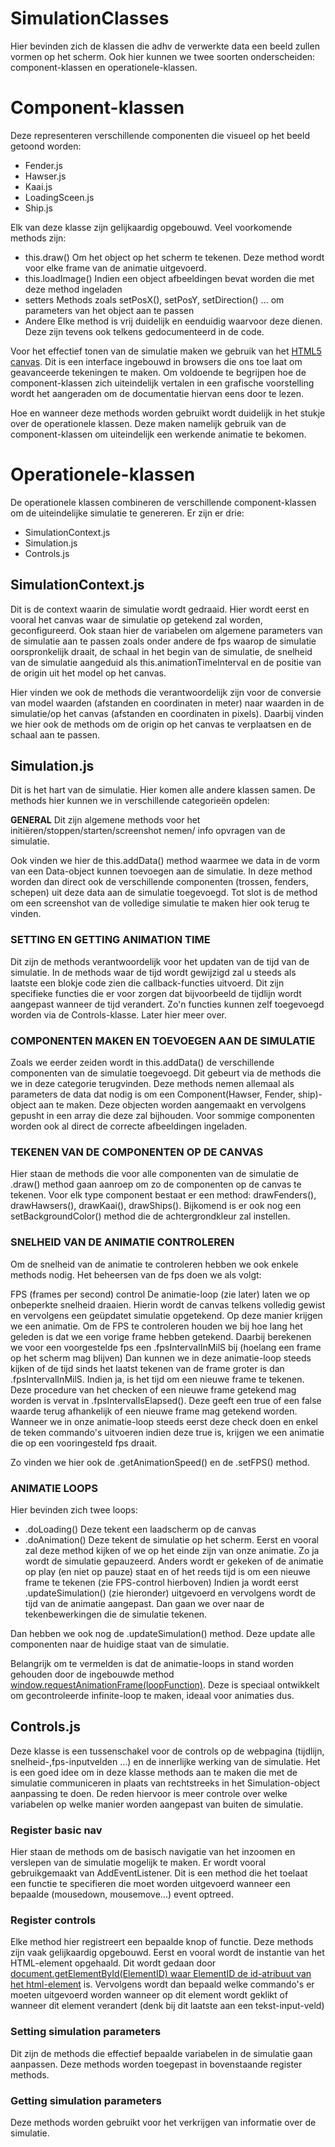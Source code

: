 # SimulationClasses

Hier bevinden zich de klassen die adhv de verwerkte data een beeld zullen vormen op het scherm. Ook hier kunnen we twee soorten onderscheiden: component-klassen en operationele-klassen.

# Component-klassen

Deze representeren verschillende componenten die visueel op het beeld getoond worden:

- Fender.js
- Hawser.js
- Kaai.js
- LoadingSceen.js
- Ship.js

Elk van deze klasse zijn gelijkaardig opgebouwd. Veel voorkomende methods zijn:

- this.draw()
Om het object op het scherm te tekenen. Deze method wordt voor elke frame van de animatie uitgevoerd.
- this.loadImage()
Indien een object afbeeldingen bevat worden die met deze method ingeladen
- setters
Methods zoals setPosX(), setPosY, setDirection() ... om parameters van het object aan te passen
- Andere
Elke method is vrij duidelijk en eenduidig waarvoor deze dienen. Deze zijn tevens ook telkens gedocumenteerd in de code.

Voor het effectief tonen van de simulatie maken we gebruik van het [HTML5 canvas](https://developer.mozilla.org/nl/docs/Web/API/Canvas_API). Dit is een interface ingebouwd in browsers die ons toe laat om geavanceerde tekeningen te maken. Om voldoende te begrijpen hoe de component-klassen zich uiteindelijk vertalen in een grafische voorstelling wordt het aangeraden om de documentatie hiervan eens door te lezen. 

Hoe en wanneer deze methods worden gebruikt wordt duidelijk in het stukje over de operationele klassen. Deze maken namelijk gebruik van de component-klassen om uiteindelijk een werkende animatie te bekomen. 

# Operationele-klassen

De operationele klassen combineren de verschillende component-klassen om de uiteindelijke simulatie te genereren. Er zijn er drie:

- SimulationContext.js
- Simulation.js
- Controls.js

## SimulationContext.js

Dit is de context waarin de simulatie wordt gedraaid. Hier wordt eerst en vooral het canvas waar de simulatie op getekend zal worden, geconfigureerd. Ook staan hier de variabelen om algemene parameters van de simulatie aan te passen zoals onder andere de fps waarop de simulatie oorspronkelijk draait, de schaal in het begin van de simulatie, de snelheid van de simulatie aangeduid als this.animationTimeInterval en de positie van de origin uit het model op het canvas. 

Hier vinden we ook de methods die verantwoordelijk zijn voor de conversie van model waarden (afstanden en coordinaten in meter) naar waarden in de simulatie/op het canvas (afstanden en coordinaten in pixels). Daarbij vinden we hier ook de methods om de origin op het canvas te verplaatsen en de schaal aan te passen.

## Simulation.js

Dit is het hart van de simulatie. Hier komen alle andere klassen samen. De methods hier kunnen we in verschillende categorieën opdelen:

**GENERAL**
Dit zijn algemene methods voor het initiëren/stoppen/starten/screenshot nemen/ info opvragen van de simulatie. 

Ook vinden we hier de this.addData() method waarmee we data in de vorm van een Data-object kunnen toevoegen aan de simulatie. In deze method worden dan direct ook de verschillende componenten (trossen, fenders, schepen) uit deze data aan de simulatie toegevoegd.
Tot slot is de method om een screenshot van de volledige simulatie te maken hier ook terug te vinden.

### **SETTING EN GETTING ANIMATION TIME**

Dit zijn de methods verantwoordelijk voor het updaten van de tijd van de simulatie. In de methods waar de tijd wordt gewijzigd zal u steeds als laatste een blokje code zien die callback-functies uitvoerd. Dit zijn specifieke functies die er voor zorgen dat bijvoorbeeld de tijdlijn wordt aangepast wanneer de tijd verandert. Zo'n functies kunnen zelf toegevoegd worden via de Controls-klasse. Later hier meer over.

### **COMPONENTEN MAKEN EN TOEVOEGEN AAN DE SIMULATIE**

Zoals we eerder zeiden wordt in this.addData() de verschillende componenten van de simulatie toegevoegd. Dit gebeurt via de methods die we in deze categorie terugvinden. Deze methods nemen allemaal als parameters de data dat nodig is om een Component(Hawser, Fender, ship)-object aan te maken. Deze objecten worden aangemaakt en vervolgens gepusht in een array die deze zal bijhouden. Voor sommige componenten worden ook al direct de correcte afbeeldingen ingeladen.

### **TEKENEN VAN DE COMPONENTEN OP DE CANVAS**

Hier staan de methods die voor alle componenten van de simulatie de .draw() method gaan aanroep om zo de componenten op de canvas te tekenen. Voor elk type component bestaat er een method: drawFenders(), drawHawsers(), drawKaai(), drawShips(). Bijkomend is er ook nog een setBackgroundColor() method die de achtergrondkleur zal instellen.

### **SNELHEID VAN DE ANIMATIE CONTROLEREN**

Om de snelheid van de animatie te controleren hebben we ook enkele methods nodig. Het beheersen van de fps doen we als volgt:

FPS (frames per second) control
De animatie-loop (zie later) laten we op onbeperkte snelheid draaien. Hierin wordt de canvas telkens volledig gewist en vervolgens een geüpdatet simulatie opgetekend. Op deze manier krijgen we een animatie. Om de FPS te controleren houden we bij hoe lang het geleden is dat we een vorige frame hebben getekend. Daarbij berekenen we voor een voorgestelde fps een .fpsIntervalInMilS bij (hoelang een frame op het scherm mag blijven) Dan kunnen we in deze animatie-loop steeds kijken of de tijd sinds het laatst tekenen van de frame groter is dan .fpsIntervalInMilS. Indien ja, is het tijd om een nieuwe frame te tekenen. Deze procedure van het checken of een nieuwe frame getekend mag worden is vervat in .fpsIntervalIsElapsed(). Deze geeft een true of een false waarde terug afhankelijk of een nieuwe frame mag getekend worden. Wanneer we in onze animatie-loop steeds eerst deze check doen en enkel de teken commando's uitvoeren indien deze true is, krijgen we een animatie die op een vooringesteld fps draait.

Zo vinden we hier ook de .getAnimationSpeed() en de .setFPS() method.

### **ANIMATIE LOOPS**

Hier bevinden zich twee loops:

- .doLoading()
Deze tekent een laadscherm op de canvas
- .doAnimation()
Deze tekent de simulatie op het scherm. Eerst en vooral zal deze method kijken of we op het einde zijn van onze animatie. Zo ja wordt de simulatie gepauzeerd. Anders wordt er gekeken of de animatie op play (en niet op pauze) staat en of het reeds tijd is om een nieuwe frame te tekenen (zie FPS-control hierboven) Indien ja wordt eerst .updateSimulation() (zie hieronder) uitgevoerd en vervolgens wordt de tijd van de animatie aangepast. Dan gaan we over naar de tekenbewerkingen die de simulatie tekenen.

Dan hebben we ook nog de .updateSimulation() method. Deze update alle componenten naar de huidige staat van de simulatie. 

Belangrijk om te vermelden is dat de animatie-loops in stand worden gehouden door de ingebouwde method [window.requestAnimationFrame(loopFunction)](https://developer.mozilla.org/nl/docs/Web/API/Window/requestAnimationFrame). Deze is speciaal ontwikkelt om gecontroleerde infinite-loop te maken, ideaal voor animaties dus.

## Controls.js

Deze klasse is een tussenschakel voor de controls op de webpagina (tijdlijn, snelheid-,fps-inputvelden ...) en de innerlijke werking van de simulatie. Het is een goed idee om in deze klasse methods aan te maken die met de simulatie communiceren in plaats van rechtstreeks in het Simulation-object aanpassing te doen. De reden hiervoor is meer controle over welke variabelen op welke manier worden aangepast van buiten de simulatie.

### Register basic nav

Hier staan de methods om de basisch navigatie van het inzoomen en verslepen van de simulatie mogelijk te maken. Er wordt vooral gebruikgemaakt van AddEventListener. Dit is een method die het toelaat een functie te specifieren die moet worden uitgevoerd wanneer een bepaalde (mousedown, mousemove...) event optreed.

### Register controls

Elke method hier registreert een bepaalde knop of functie. Deze methods zijn vaak gelijkaardig opgebouwd. Eerst en vooral wordt de instantie van het HTML-element opgehaald. Dit wordt gedaan door [document.getElementById(ElementID) waar ElementID de id-atribuut van het html-element](https://developer.mozilla.org/nl/docs/Web/API/Document/getElementById) is. Vervolgens wordt dan bepaald welke commando's er moeten uitgevoerd worden wanneer op dit element wordt geklikt of wanneer dit element verandert (denk bij dit laatste aan een tekst-input-veld)

### Setting simulation parameters

Dit zijn de methods die effectief bepaalde variabelen in de simulatie gaan aanpassen. Deze methods worden toegepast in bovenstaande register methods.

### Getting simulation parameters

Deze methods worden gebruikt voor het verkrijgen van informatie over de simulatie.